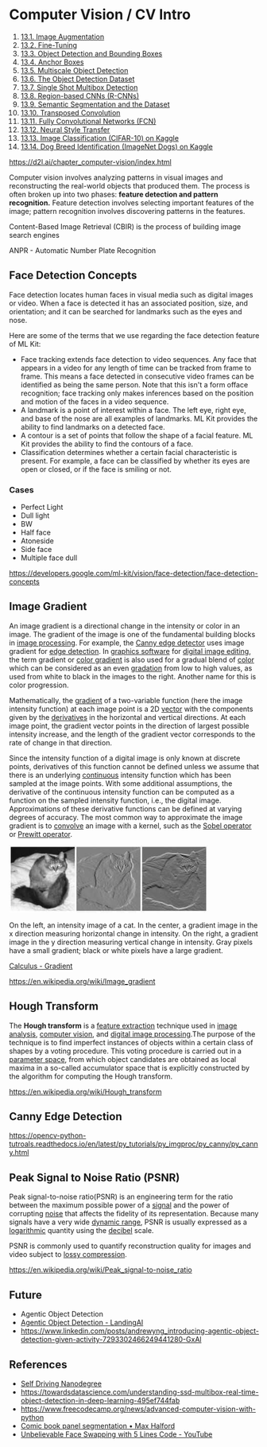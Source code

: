 # Computer Vision / CV Intro

1. [13.1. Image Augmentation](https://d2l.ai/chapter_computer-vision/image-augmentation.html)
2. [13.2. Fine-Tuning](https://d2l.ai/chapter_computer-vision/fine-tuning.html)
3. [13.3. Object Detection and Bounding Boxes](https://d2l.ai/chapter_computer-vision/bounding-box.html)
4. [13.4. Anchor Boxes](https://d2l.ai/chapter_computer-vision/anchor.html)
5. [13.5. Multiscale Object Detection](https://d2l.ai/chapter_computer-vision/multiscale-object-detection.html)
6. [13.6. The Object Detection Dataset](https://d2l.ai/chapter_computer-vision/object-detection-dataset.html)
7. [13.7. Single Shot Multibox Detection](https://d2l.ai/chapter_computer-vision/ssd.html)
8. [13.8. Region-based CNNs (R-CNNs)](https://d2l.ai/chapter_computer-vision/rcnn.html)
9. [13.9. Semantic Segmentation and the Dataset](https://d2l.ai/chapter_computer-vision/semantic-segmentation-and-dataset.html)
10. [13.10. Transposed Convolution](https://d2l.ai/chapter_computer-vision/transposed-conv.html)
11. [13.11. Fully Convolutional Networks (FCN)](https://d2l.ai/chapter_computer-vision/fcn.html)
12. [13.12. Neural Style Transfer](https://d2l.ai/chapter_computer-vision/neural-style.html)
13. [13.13. Image Classification (CIFAR-10) on Kaggle](https://d2l.ai/chapter_computer-vision/kaggle-cifar10.html)
14. [13.14. Dog Breed Identification (ImageNet Dogs) on Kaggle](https://d2l.ai/chapter_computer-vision/kaggle-dog.html)

https://d2l.ai/chapter_computer-vision/index.html

Computer vision involves analyzing patterns in visual images and reconstructing the real-world objects that produced them. The process is often broken up into two phases: **feature detection and pattern recognition.** Feature detection involves selecting important features of the image; pattern recognition involves discovering patterns in the features.

Content-Based Image Retrieval (CBIR) is the process of building image search engines

ANPR - Automatic Number Plate Recognition

## Face Detection Concepts

Face detection locates human faces in visual media such as digital images or video. When a face is detected it has an associated position, size, and orientation; and it can be searched for landmarks such as the eyes and nose.

Here are some of the terms that we use regarding the face detection feature of ML Kit:

- Face tracking extends face detection to video sequences. Any face that appears in a video for any length of time can be tracked from frame to frame. This means a face detected in consecutive video frames can be identified as being the same person. Note that this isn't a form offace recognition; face tracking only makes inferences based on the position and motion of the faces in a video sequence.
- A landmark is a point of interest within a face. The left eye, right eye, and base of the nose are all examples of landmarks. ML Kit provides the ability to find landmarks on a detected face.
- A contour is a set of points that follow the shape of a facial feature. ML Kit provides the ability to find the contours of a face.
- Classification determines whether a certain facial characteristic is present. For example, a face can be classified by whether its eyes are open or closed, or if the face is smiling or not.

### Cases

- Perfect Light
- Dull light
- BW
- Half face
- Atoneside
- Side face
- Multiple face dull

https://developers.google.com/ml-kit/vision/face-detection/face-detection-concepts

## Image Gradient

An image gradient is a directional change in the intensity or color in an image. The gradient of the image is one of the fundamental building blocks in [image processing](https://en.wikipedia.org/wiki/Image_processing). For example, the [Canny edge detector](https://en.wikipedia.org/wiki/Canny_edge_detector) uses image gradient for [edge detection](https://en.wikipedia.org/wiki/Edge_detection). In [graphics software](https://en.wikipedia.org/wiki/Graphics_software) for [digital image editing](https://en.wikipedia.org/wiki/Digital_image_editing), the term gradient or [color gradient](https://en.wikipedia.org/wiki/Color_gradient) is also used for a gradual blend of [color](https://en.wikipedia.org/wiki/Color) which can be considered as an even [gradation](https://en.wiktionary.org/wiki/gradation) from low to high values, as used from white to black in the images to the right. Another name for this is color progression.

Mathematically, the [gradient](https://en.wikipedia.org/wiki/Gradient) of a two-variable function (here the image intensity function) at each image point is a 2D [vector](https://en.wikipedia.org/wiki/Vector_(geometric)) with the components given by the [derivatives](https://en.wikipedia.org/wiki/Derivative) in the horizontal and vertical directions. At each image point, the gradient vector points in the direction of largest possible intensity increase, and the length of the gradient vector corresponds to the rate of change in that direction.

Since the intensity function of a digital image is only known at discrete points, derivatives of this function cannot be defined unless we assume that there is an underlying [continuous](https://en.wikipedia.org/wiki/Continuous_function) intensity function which has been sampled at the image points. With some additional assumptions, the derivative of the continuous intensity function can be computed as a function on the sampled intensity function, i.e., the digital image. Approximations of these derivative functions can be defined at varying degrees of accuracy. The most common way to approximate the image gradient is to [convolve](https://en.wikipedia.org/wiki/Convolution) an image with a kernel, such as the [Sobel operator](https://en.wikipedia.org/wiki/Sobel_operator) or [Prewitt operator](https://en.wikipedia.org/wiki/Prewitt_operator).

![image](../../media/Computer-Vision-CV-image1.jpg)

On the left, an intensity image of a cat. In the center, a gradient image in the x direction measuring horizontal change in intensity. On the right, a gradient image in the y direction measuring vertical change in intensity. Gray pixels have a small gradient; black or white pixels have a large gradient.

[Calculus - Gradient](mathematics/calculus/gradient.md)

https://en.wikipedia.org/wiki/Image_gradient

## Hough Transform

The **Hough transform** is a [feature extraction](https://en.wikipedia.org/wiki/Feature_extraction) technique used in [image analysis](https://en.wikipedia.org/wiki/Image_analysis), [computer vision](https://en.wikipedia.org/wiki/Computer_vision), and [digital image processing](https://en.wikipedia.org/wiki/Digital_image_processing).The purpose of the technique is to find imperfect instances of objects within a certain class of shapes by a voting procedure. This voting procedure is carried out in a [parameter space](https://en.wikipedia.org/wiki/Parameter_space), from which object candidates are obtained as local maxima in a so-called accumulator space that is explicitly constructed by the algorithm for computing the Hough transform.

https://en.wikipedia.org/wiki/Hough_transform

## Canny Edge Detection

https://opencv-python-tutroals.readthedocs.io/en/latest/py_tutorials/py_imgproc/py_canny/py_canny.html

## Peak Signal to Noise Ratio (PSNR)

Peak signal-to-noise ratio(PSNR) is an engineering term for the ratio between the maximum possible power of a [signal](https://en.wikipedia.org/wiki/Signal_(information_theory)) and the power of corrupting [noise](https://en.wikipedia.org/wiki/Noise) that affects the fidelity of its representation. Because many signals have a very wide [dynamic range](https://en.wikipedia.org/wiki/Dynamic_range), PSNR is usually expressed as a [logarithmic](https://en.wikipedia.org/wiki/Logarithm) quantity using the [decibel](https://en.wikipedia.org/wiki/Decibel) scale.

PSNR is commonly used to quantify reconstruction quality for images and video subject to [lossy compression](https://en.wikipedia.org/wiki/Lossy_compression).

https://en.wikipedia.org/wiki/Peak_signal-to-noise_ratio

## Future

- Agentic Object Detection
- [Agentic Object Detection - LandingAI](https://landing.ai/agentic-object-detection)
- https://www.linkedin.com/posts/andrewyng_introducing-agentic-object-detection-given-activity-7293302466249441280-GxAl

## References

- [Self Driving Nanodegree](courses/self-driving-nanodegree.md)
- https://towardsdatascience.com/understanding-ssd-multibox-real-time-object-detection-in-deep-learning-495ef744fab
- https://www.freecodecamp.org/news/advanced-computer-vision-with-python
- [Comic book panel segmentation • Max Halford](https://maxhalford.github.io/blog/comic-book-panel-segmentation/)
- [Unbelievable Face Swapping with 5 Lines Code - YouTube](https://www.youtube.com/watch?v=a8vFMaH2aDw)
